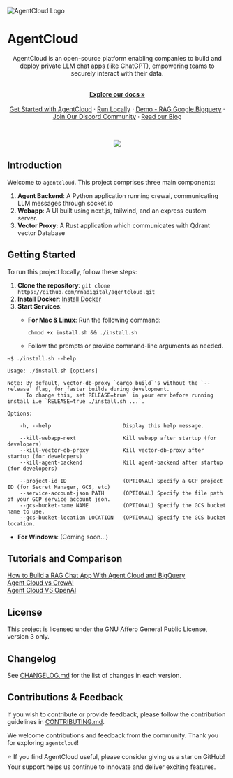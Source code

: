 ![AgentCloud Logo](https://github.com/rnadigital/agentcloud/assets/47853125/2ac68e33-16cd-47ea-b59e-2446b8d3711e)

# AgentCloud
<div align="center">
  <p>AgentCloud is an open-source platform enabling companies to build and deploy private LLM chat apps (like ChatGPT), empowering teams to securely interact with their data.</p>
</div>

<p align="center">
  <br />
  <a href="https://docs.agentcloud.dev/documentation/get-started/quickstart" rel="dofollow"><strong>Explore our docs »</strong></a>
  <br />

  <br/>
    <a href="https://docs.agentcloud.dev/documentation/get-started/quickstart">Get Started with AgentCloud</a>
    ·
    <a href="https://docs.agentcloud.dev/documentation/get-started/quickstart">Run Locally</a>
    ·
    <a href="https://docs.agentcloud.dev/documentation/get-started/demo-chat-rag-bigquery">Demo - RAG Google Bigquery</a>
    ·
    <a href="https://discord.gg/82BWMRHVpy">Join Our Discord Community</a>
    ·
    <a href="https://www.agentcloud.dev/blog">Read our Blog</a>
  </p>

<br />

<p align="center">
  <a href="https://youtu.be/POLdnrjsy9c?si=o88WMNHXEYkIiW0k" target="_blank">
       <img src="https://github.com/rnadigital/agentcloud/blob/master/webapp/public/images/agent-cloud-introduction-RAG-google-gigquery-youtube.png">
  </a>
</p>

<p align="center">

</p>

## Introduction

Welcome to `agentcloud`. This project comprises three main components: 

1. **Agent Backend**: A Python application running crewai, communicating LLM messages through socket.io
2. **Webapp**: A UI built using next.js, tailwind, and an express custom server.
3. **Vector Proxy:** A Rust application which communicates with Qdrant vector Database

## Getting Started

To run this project locally, follow these steps:

1. **Clone the repository**: `git clone https://github.com/rnadigital/agentcloud.git`
2. **Install Docker**: [Install Docker](https://docs.docker.com/get-docker/)
3. **Start Services**:
   - **For Mac & Linux**: Run the following command:
     ```
     chmod +x install.sh && ./install.sh
     ```

   - Follow the prompts or provide command-line arguments as needed.

```
~$ ./install.sh --help

Usage: ./install.sh [options]

Note: By default, vector-db-proxy `cargo build`'s without the `--release` flag, for faster builds during development.
      To change this, set RELEASE=true` in your env before running install i.e `RELEASE=true ./install.sh ...`.

Options:

    -h, --help                       Display this help message.

    --kill-webapp-next               Kill webapp after startup (for developers)
    --kill-vector-db-proxy           Kill vector-db-proxy after startup (for developers)
    --kill-agent-backend             Kill agent-backend after startup (for developers)

    --project-id ID                  (OPTIONAL) Specify a GCP project ID (for Secret Manager, GCS, etc)
    --service-account-json PATH      (OPTIONAL) Specify the file path of your GCP service account json.
    --gcs-bucket-name NAME           (OPTIONAL) Specify the GCS bucket name to use.
    --gcs-bucket-location LOCATION   (OPTIONAL) Specify the GCS bucket location.

```

- **For Windows**: (Coming soon...)

## Tutorials and Comparison

[How to Build a RAG Chat App With Agent Cloud and BigQuery](https://www.agentcloud.dev/blog/a-rag-chat-app-with-agent-cloud-and-bigquery)<br>
[Agent Cloud vs CrewAI](https://www.agentcloud.dev/blog/agent-cloud-vs-crewai-a-comparison)<br>
[Agent Cloud VS OpenAI](https://www.agentcloud.dev/blog/agent-cloud-vs-openai)<br>

## License

This project is licensed under the GNU Affero General Public License, version 3 only.

## Changelog

See [CHANGELOG.md](CHANGELOG.md) for the list of changes in each version.

## Contributions & Feedback

If you wish to contribute or provide feedback, please follow the contribution guidelines in [CONTRIBUTING.md](CONTRIBUTING.md).

We welcome contributions and feedback from the community. Thank you for exploring `agentcloud`!

⭐ If you find AgentCloud useful, please consider giving us a star on GitHub! Your support helps us continue to innovate and deliver exciting features.
